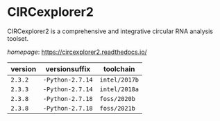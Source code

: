 # CIRCexplorer2

CIRCexplorer2 is a comprehensive and integrative circular RNA analysis toolset.

*homepage*: <https://circexplorer2.readthedocs.io/>

version | versionsuffix | toolchain
--------|---------------|----------
``2.3.2`` | ``-Python-2.7.14`` | ``intel/2017b``
``2.3.3`` | ``-Python-2.7.14`` | ``intel/2018a``
``2.3.8`` | ``-Python-2.7.18`` | ``foss/2020b``
``2.3.8`` | ``-Python-2.7.18`` | ``foss/2021b``
